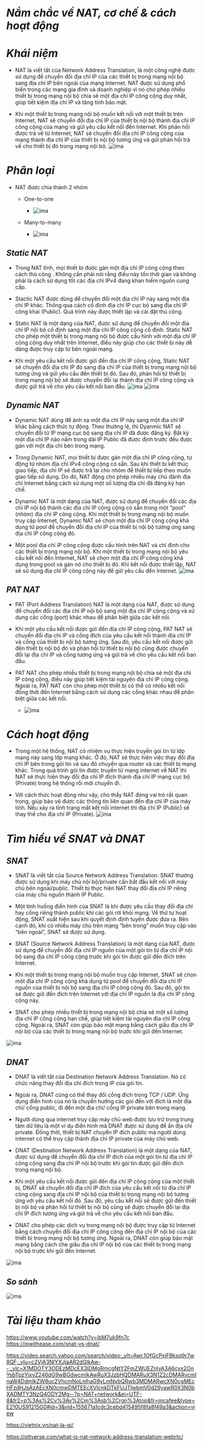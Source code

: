 # ***Nắm chắc về NAT, cơ chế & cách hoạt động***
# ***Khái niệm***
- NAT là viết tắt của Network Address Translation, là một công nghệ được sử dụng để chuyển đổi địa chỉ IP của các thiết bị trong mạng nội bộ sang địa chỉ IP bên ngoài của mạng Internet. NAT được sử dụng phổ biến trong các mạng gia đình và doanh nghiệp vì nó cho phép nhiều thiết bị trong mạng nội bộ chia sẻ một địa chỉ IP công cộng duy nhất, giúp tiết kiệm địa chỉ IP và tăng tính bảo mật.

- Khi một thiết bị trong mạng nội bộ muốn kết nối với một thiết bị trên Internet, NAT sẽ chuyển đổi địa chỉ IP của thiết bị nội bộ thành địa chỉ IP công cộng của mạng và gửi yêu cầu kết nối đến Internet. Khi phản hồi được trả về từ Internet, NAT sẽ chuyển đổi địa chỉ IP công cộng của mạng thành địa chỉ IP của thiết bị nội bộ tương ứng và gửi phản hồi trả về cho thiết bị đó trong mạng nội bộ.
![ima](./ImgNAT/1.png)
# ***Phân loại***
- NAT được chia thành 2 nhóm 
  - One-to-one
    - ![ima](./ImgNAT/2.png)

  - Many-to-many
    - ![ima](./ImgNAT/3.png)

## ***Static NAT***
- Trong NAT tĩnh, mọi thiết bị được gán một địa chỉ IP công cộng theo cách thủ công . Không cần phải nói rằng điều này tốn thời gian và không phải là cách sử dụng tốt các địa chỉ IPv4 đang khan hiếm nguồn cung cấp.
- Stactic NAT được dùng để chuyển đổi một địa chỉ IP này sang một địa chỉ IP khác. Thông qua cách cố định địa chỉ IP cục bộ sang địa chỉ IP công khai (Public). Quá trình này được thiết lập và cài đặt thủ công.
- Static NAT là một dạng của NAT, được sử dụng để chuyển đổi một địa chỉ IP nội bộ cố định sang một địa chỉ IP công cộng cố định. Static NAT cho phép một thiết bị trong mạng nội bộ được cấu hình với một địa chỉ IP công cộng duy nhất trên Internet, điều này giúp cho các thiết bị này dễ dàng được truy cập từ bên ngoài mạng.

- Khi một yêu cầu kết nối được gửi đến địa chỉ IP công cộng, Static NAT sẽ chuyển đổi địa chỉ IP đó sang địa chỉ IP của thiết bị trong mạng nội bộ tương ứng và gửi yêu cầu đến thiết bị đó. Sau đó, phản hồi từ thiết bị trong mạng nội bộ sẽ được chuyển đổi lại thành địa chỉ IP công cộng và được gửi trả về cho yêu cầu kết nối ban đầu.
![ima](./ImgNAT/4.png)
![ima](./ImgNAT/5.png)
## ***Dynamic NAT***
- Dynamic NAT dùng để ánh xạ một địa chỉ IP này sang một địa chỉ IP khác bằng cách thức tự động. Theo thường lệ, thì Dyanmic NAT sẽ chuyển đổi từ IP mạng cục bộ sang địa chỉ IP đã được đăng ký. Bất kỳ một địa chỉ IP nào nằm trong dải IP Public đã được định trước đều được gán với một địa chỉ bên trong mạng.
- Trong Dynamic NAT, mọi thiết bị được gán một địa chỉ IP công cộng, tự động từ nhóm địa chỉ IPv4 công cộng có sẵn. Sau khi thiết bị kết thúc giao tiếp, địa chỉ IP sẽ được trả lại cho nhóm để thiết bị tiếp theo muốn giao tiếp sử dụng. Do đó, NAT động cho phép nhiều máy chủ đánh địa chỉ Internet bằng cách sử dụng một số lượng địa chỉ đã đăng ký hạn chế.

- Dynamic NAT là một dạng của NAT, được sử dụng để chuyển đổi các địa chỉ IP nội bộ thành các địa chỉ IP công cộng có sẵn trong một "pool" (nhóm) địa chỉ IP công cộng. Khi một thiết bị trong mạng nội bộ muốn truy cập Internet, Dynamic NAT sẽ chọn một địa chỉ IP công cộng khả dụng từ pool để chuyển đổi địa chỉ IP của thiết bị nội bộ tương ứng sang địa chỉ IP công cộng đó.

- Một pool địa chỉ IP công cộng được cấu hình trên NAT và chỉ định cho các thiết bị trong mạng nội bộ. Khi một thiết bị trong mạng nội bộ yêu cầu kết nối đến Internet, NAT sẽ chọn một địa chỉ IP công cộng khả dụng trong pool và gán nó cho thiết bị đó. Khi kết nối được thiết lập, NAT sẽ sử dụng địa chỉ IP công cộng này để gửi yêu cầu đến Internet.
![ima](./ImgNAT/9.png)
## ***PAT NAT***
- PAT (Port Address Translation) NAT là một dạng của NAT, được sử dụng để chuyển đổi các địa chỉ IP nội bộ sang một địa chỉ IP công cộng và sử dụng các cổng (port) khác nhau để phân biệt giữa các kết nối.

- Khi một yêu cầu kết nối được gửi đến địa chỉ IP công cộng, PAT NAT sẽ chuyển đổi địa chỉ IP và cổng đích của yêu cầu kết nối thành địa chỉ IP và cổng của thiết bị nội bộ tương ứng. Sau đó, yêu cầu kết nối được gửi đến thiết bị nội bộ đó và phản hồi từ thiết bị nội bộ cũng được chuyển đổi lại địa chỉ IP và cổng tương ứng và gửi trả về cho yêu cầu kết nối ban đầu.

- PAT NAT cho phép nhiều thiết bị trong mạng nội bộ chia sẻ một địa chỉ IP công cộng, điều này giúp tiết kiệm tài nguyên địa chỉ IP công cộng. Ngoài ra, PAT NAT còn cho phép một thiết bị có thể có nhiều kết nối đồng thời đến Internet bằng cách sử dụng các cổng khác nhau để phân biệt giữa các kết nối.
  - ![ima](./ImgNAT/7.png)

# ***Cách hoạt động***
- Trong một hệ thống, NAT có nhiệm vụ thực hiện truyền gói tin từ lớp mạng này sang lớp mạng khác. Ở đó, NAT sẽ thực hiện việc thay đổi địa chỉ IP bên trong gói tin và sau đó chuyển qua router và các thiết bị mạng khác. Trong quá trình gói tin được truyền từ mạng internet về NAT thì NAT sẽ thực hiện thay đổi địa chỉ IP đích thành địa chỉ IP mạng cục bộ (Private) trong hệ thống rồi mới chuyển đi.

- Với cách thức hoạt động như vậy, cho thấy NAT đóng vai trò rất quan trọng, giúp bảo vệ được các thông tin liên quan đến địa chỉ IP của máy tính. Nếu xảy ra tình trạng mất kết nối internet thì địa chỉ IP (Public) sẽ thay thế cho địa chỉ IP (Private).
![ima](./ImgNAT/12.png)
# ***Tìm hiểu về SNAT và DNAT***
## ***SNAT***
- SNAT là viết tắt của Source Network Address Translation. SNAT thường được sử dụng khi máy chủ nội bộ/private cần bắt đầu kết nối với máy chủ bên ngoài/public. Thiết bị thực hiện NAT thay đổi địa chỉ IP riêng của máy chủ nguồn thành IP Public.

- Một tình huống điển hình của SNAT là khi được yêu cầu thay đổi địa chỉ hay cổng riêng thành public khi các gói rời khỏi mạng. Về thứ tự hoạt động, SNAT xuất hiện sau khi quyết định định tuyến được đưa ra. Bên cạnh đó, khi có nhiều máy chủ trên mạng “bên trong” muốn truy cập vào “bên ngoài”, SNAT sẽ được sử dụng.
- SNAT (Source Network Address Translation) là một dạng của NAT, được sử dụng để chuyển đổi địa chỉ IP nguồn của một gói tin từ địa chỉ IP nội bộ sang địa chỉ IP công cộng trước khi gói tin được gửi đến đích trên Internet.

- Khi một thiết bị trong mạng nội bộ muốn truy cập Internet, SNAT sẽ chọn một địa chỉ IP công cộng khả dụng từ pool để chuyển đổi địa chỉ IP nguồn của thiết bị nội bộ sang địa chỉ IP công cộng đó. Sau đó, gói tin sẽ được gửi đến đích trên Internet với địa chỉ IP nguồn là địa chỉ IP công cộng này.

- SNAT cho phép nhiều thiết bị trong mạng nội bộ chia sẻ một số lượng địa chỉ IP công cộng hạn chế, giúp tiết kiệm tài nguyên địa chỉ IP công cộng. Ngoài ra, SNAT còn giúp bảo mật mạng bằng cách giấu địa chỉ IP nội bộ của các thiết bị trong mạng nội bộ trước khi gửi đến Internet.

![ima](./ImgNAT/10.png)
## ***DNAT***
- DNAT là viết tắt của Destination Network Address Translation. Nó có chức năng thay đổi địa chỉ đích trong IP của gói tin.

- Ngoài ra, DNAT cũng có thể thay đổi cổng đích trong TCP / UDP. Ứng dụng điển hình của nó là chuyển hướng các gói đến với đích là một địa chỉ/ cổng public, đi đến một địa chỉ/ cổng IP private bên trong mạng.

- Người dùng qua internet truy cập máy chủ web được lưu trữ trong trung tâm dữ liệu là một ví dụ điển hình mà DNAT được sử dụng để ẩn địa chỉ private. Đồng thời, thiết bị NAT chuyển IP đích public mà người dùng internet có thể truy cập thành địa chỉ IP private của máy chủ web.
- DNAT (Destination Network Address Translation) là một dạng của NAT, được sử dụng để chuyển đổi địa chỉ IP đích của một gói tin từ địa chỉ IP công cộng sang địa chỉ IP nội bộ trước khi gói tin được gửi đến đích trong mạng nội bộ.

- Khi một yêu cầu kết nối được gửi đến địa chỉ IP công cộng của một thiết bị, DNAT sẽ chuyển đổi địa chỉ IP đích của yêu cầu kết nối từ địa chỉ IP công cộng sang địa chỉ IP nội bộ của thiết bị trong mạng nội bộ tương ứng với yêu cầu kết nối đó. Sau đó, yêu cầu kết nối sẽ được gửi đến thiết bị nội bộ và phản hồi từ thiết bị nội bộ cũng sẽ được chuyển đổi lại địa chỉ IP đích tương ứng và gửi trả về cho yêu cầu kết nối ban đầu.

- DNAT cho phép các dịch vụ trong mạng nội bộ được truy cập từ Internet bằng cách chuyển đổi địa chỉ IP công cộng đến địa chỉ IP nội bộ của các thiết bị trong mạng nội bộ tương ứng. Ngoài ra, DNAT còn giúp bảo mật mạng bằng cách che giấu địa chỉ IP nội bộ của các thiết bị trong mạng nội bộ trước khi gửi đến Internet.

![ima](./ImgNAT/11.png)
## ***So sánh***

![ima](./ImgNAT/8.png)

# ***Tài liệu tham khảo***
<https://www.youtube.com/watch?v=ibM7uk9fn7c>
<https://ipwithease.com/snat-vs-dnat/>

<https://video.search.yahoo.com/search/video;_ylt=Awr.1OfGcPxjFBksq9r7w8QF;_ylu=c2VjA3NlYXJjaAR2dGlkAw--;_ylc=X1MDOTY3ODEzMDcEX3IDMgRmcgNtY2FmZWUEZnIyA3A6cyx2OnYsbTpzYixyZ246dG9wBGdwcmlkAwRuX3JzbHQDMARuX3N1Z2cDMARvcmlnaW4DdmlkZW8uc2VhcmNoLnlhaG9vLmNvbQRwb3MDMARwcXN0cgMEcHFzdHJsAzAEcXN0cmwDMTEEcXVlcnkDTkFUJTIwbmV0d29yawR0X3N0bXADMTY3NzQ4ODY2Mg--?p=NAT+network&ei=UTF-8&fr2=p%3As%2Cv%3Av%2Cm%3Asb%2Crgn%3Atop&fr=mcafee&type=E210US91215G0#id=3&vid=155671a1cdc3cebd415495f8fa8f49a3&action=view>

<https://vietnix.vn/nat-la-gi/>

<https://ottverse.com/what-is-nat-network-address-translation-webrtc/>
